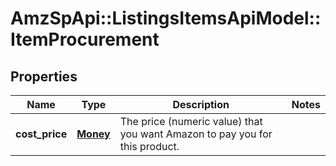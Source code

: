 # AmzSpApi::ListingsItemsApiModel::ItemProcurement

## Properties
Name | Type | Description | Notes
------------ | ------------- | ------------- | -------------
**cost_price** | [**Money**](Money.md) | The price (numeric value) that you want Amazon to pay you for this product. | 


